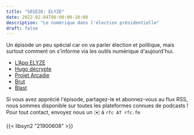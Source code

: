 ```yaml
---
title: "S01E26: ELYZE"
date: 2022-02-04T06:00:00-10:00
description: "Le numérique dans l'élection présidentielle"
draft: false
---
```


Un épisode un peu spécial car on va parler élection et politique, mais surtout comment on s'informe via les outils numérique d'aujourd'hui.

* [L’App ELYZE](https://apps.apple.com/fr/app/elyze-pr%C3%A9sidentielle-2022/id1598620925)
* [Hugo décrypte](https://www.youtube.com/c/HugoD%C3%A9crypte)
* [Projet Arcadie](https://projetarcadie.com/)
* [Brut](https://www.brut.media/fr)
* [Blast](https://www.blast-info.fr/)

Si vous avez apprécié l'épisode, partagez-le et abonnez-vous au flux RSS, nous sommes disponible sur toutes les plateformes connues de podcasts !
Pour tout contact, envoyez nous un ✉️ à `rfc AT rfc.fm`

{{< libsyn2 "21900608" >}}
